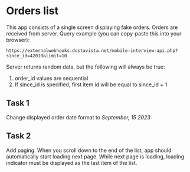 # Orders list
This app consists of a single screen displaying fake orders.
Orders are received from server.
Query example (you can copy-paste this into your browser):

    https://externalwebhooks.dostavista.net/mobile-interview-api.php?since_id=42010&limit=10

Server returns random data, but the following will always be true:

1. order_id values are sequential
2. If since_id is specified, first item id will be equal to since_id + 1

## Task 1
Change displayed order date format to *September, 15 2023*

## Task 2
Add paging. 
When you scroll down to the end of the list, app should automatically start loading next page.
While next page is loading, loading indicator must be displayed as the last item of the list.